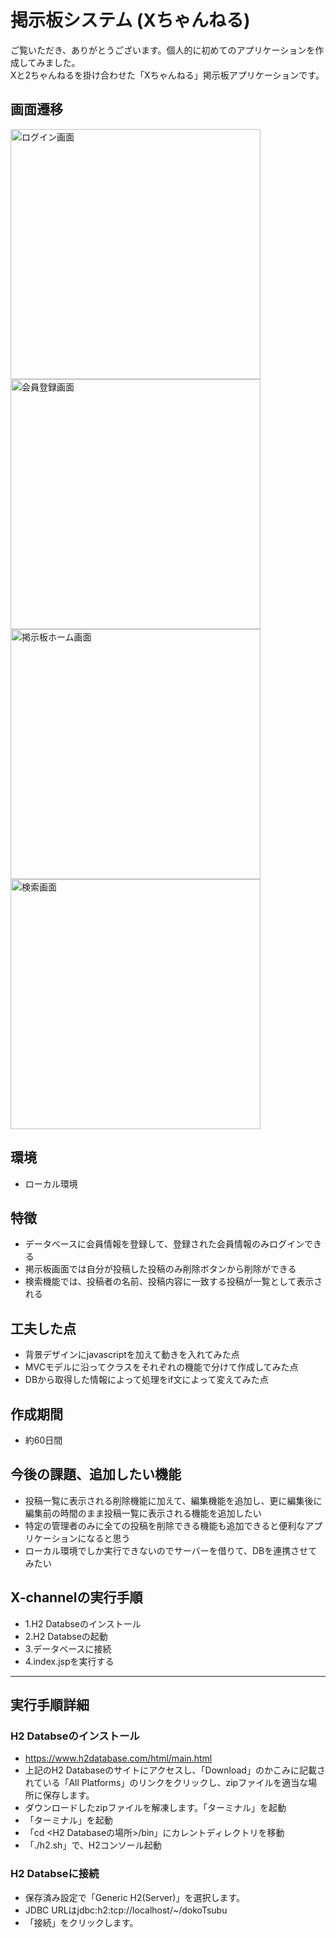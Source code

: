 # 掲示板システム (Xちゃんねる)

ご覧いただき、ありがとうございます。個人的に初めてのアプリケーションを作成してみました。<br>
Xと2ちゃんねるを掛け合わせた「Xちゃんねる」掲示板アプリケーションです。

## 画面遷移
<img src="https://github.com/user-attachments/assets/a3a47b80-d193-43ec-873d-2ddfc52f3ea0" alt="ログイン画面" width="400">
<img src="https://github.com/user-attachments/assets/cd06960f-2e66-4aa9-ac8a-6a5b0d09ef2a" alt="会員登録画面" width="400">
<img src="https://github.com/user-attachments/assets/98909d9e-9754-4870-a3b6-89e1cbb108cb" alt="掲示板ホーム画面" width="400">
<img src="https://github.com/user-attachments/assets/98909d9e-9754-4870-a3b6-89e1cbb108cb" alt="検索画面" width="400">

## 環境
 * ローカル環境

## 特徴
 * データベースに会員情報を登録して、登録された会員情報のみログインできる
 * 掲示板画面では自分が投稿した投稿のみ削除ボタンから削除ができる
 * 検索機能では、投稿者の名前、投稿内容に一致する投稿が一覧として表示される

## 工夫した点
 * 背景デザインにjavascriptを加えて動きを入れてみた点
 * MVCモデルに沿ってクラスをそれぞれの機能で分けて作成してみた点
 * DBから取得した情報によって処理をif文によって変えてみた点

## 作成期間
 * 約60日間

## 今後の課題、追加したい機能
 * 投稿一覧に表示される削除機能に加えて、編集機能を追加し、更に編集後に編集前の時間のまま投稿一覧に表示される機能を追加したい
 * 特定の管理者のみに全ての投稿を削除できる機能も追加できると便利なアプリケーションになると思う
 * ローカル環境でしか実行できないのでサーバーを借りて、DBを連携させてみたい

## X-channelの実行手順
 * 1.H2 Databseのインストール
 * 2.H2 Databseの起動
 * 3.データベースに接続
 * 4.index.jspを実行する

- - -

## 実行手順詳細
### H2 Databseのインストール
 * https://www.h2database.com/html/main.html
 * 上記のH2 Databaseのサイトにアクセスし、「Download」のかこみに記載されている「All Platforms」のリンクをクリックし、zipファイルを適当な場所に保存します。
 * ダウンロードしたzipファイルを解凍します。「ターミナル」を起動
 * 「ターミナル」を起動
 * 「cd <H2 Databaseの場所>/bin」にカレントディレクトリを移動
 * 「./h2.sh」で、H2コンソール起動
### H2 Databseに接続
 * 保存済み設定で「Generic H2(Server)」を選択します。
 * JDBC URLはjdbc:h2:tcp://localhost/~/dokoTsubu
 * 「接続」をクリックします。
